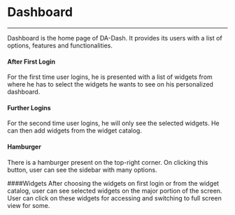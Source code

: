# Dashboard


---



Dashboard is the home page of DA-Dash. It provides its users with a list of options, features and functionalities.<br/>

#### After First Login
For the first time user logins, he is presented with a list of widgets from where he has to select the widgets he wants to see on his personalized dashboard.
<br/>
#### Further Logins
For the second time user logins, he will only see the selected widgets. He can then add widgets from the widget catalog.

#### Hamburger
There is a hamburger present on the top-right corner. On clicking this button, user can see the sidebar with many options.

####Widgets
After choosing the widgets on first login or from the widget catalog, user can see selected widgets on the major portion of the screen. User can click on these widgets for accessing and switching to full screen view for some.
